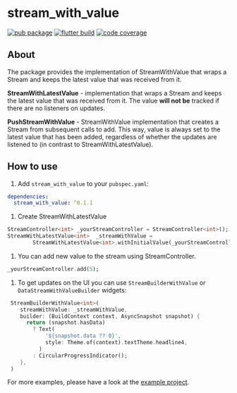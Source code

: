 # stream_with_value

[![pub package](https://img.shields.io/pub/v/stream_with_value.svg)](https://pub.dev/packages/stream_with_value)
[![flutter build](https://github.com/futureware-tech/stream_with_value/workflows/flutter/badge.svg?branch=master&event=push)](https://github.com/futureware-tech/stream_with_value/actions?query=workflow%3Aflutter+branch%3Amaster)
[![code coverage](https://codecov.io/gh/futureware-tech/stream_with_value/branch/master/graph/badge.svg)](https://codecov.io/gh/futureware-tech/stream_with_value)

## About

The package provides the implementation of StreamWithValue that wraps a
Stream and keeps the latest value that was received from it.

**StreamWithLatestValue** - implementation that wraps a Stream and keeps the latest value that was received from it. The value **will not be** tracked if there are no listeners on updates.

**PushStreamWithValue** - StreamWithValue implementation that creates a Stream from subsequent calls to add. This way, value is always set to the latest value that has been added, regardless of whether the updates are listened to (in contrast to StreamWithLatestValue).

## How to use

1. Add `stream_with_value` to your `pubspec.yaml`:

```yaml
dependencies:
  stream_with_value: ^0.1.1
```

1. Create StreamWithLatestValue

```dart
StreamController<int> _yourStreamController = StreamController<int>();
StreamWithLatestValue<int>  _streamWithValue =
        StreamWithLatestValue<int>.withInitialValue(_yourStreamController.stream, initialValue: 0);

```

1. You can add new value to the stream using StreamController.

```dart
_yourStreamController.add(5);
```

1. To get updates on the UI you can use `StreamBuilderWithValue` or `DataStreamWithValueBuilder` widgets:

```dart
 StreamBuilderWithValue<int>(
    streamWithValue: _streamWithValue,
    builder: (BuildContext context, AsyncSnapshot snapshot) {
      return (snapshot.hasData)
        ? Text(
            '${snapshot.data ?? 0}',
            style: Theme.of(context).textTheme.headline4,
          )
        : CircularProgressIndicator();
    },
 )
```

For more examples, please have a look at the [example project](https://github.com/futureware-tech/stream_with_value/blob/ae6320b5ce736dd799431c8b5041f6b4b71ce854/example/lib/main.dart).
